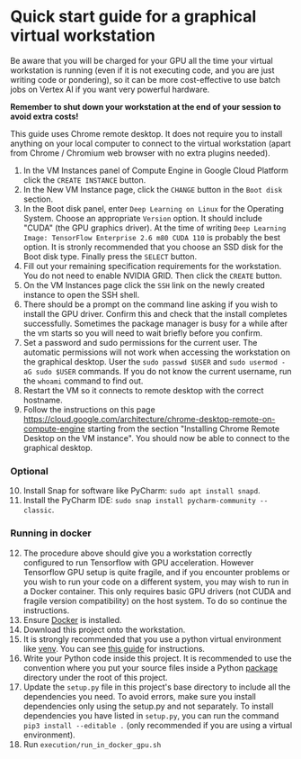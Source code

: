 # Quick start guide for a graphical virtual workstation


Be aware that you will be charged for your GPU all the time your virtual
workstation is running (even if it is not executing code, and you are just
writing code or pondering), so it can be more cost-effective to use batch jobs
on Vertex AI if you want very powerful hardware.

**Remember to shut down your workstation at the end of your session to avoid
extra costs!**

This guide uses Chrome remote desktop. It does not require you to install
anything on your local computer to connect to the virtual workstation (apart
from Chrome / Chromium web browser with no extra plugins needed).

1. In the VM Instances panel of Compute Engine in Google Cloud Platform click
   the `CREATE INSTANCE` button.
2. In the New VM Instance page, click the `CHANGE` button in the `Boot disk`
   section.
3. In the Boot disk panel, enter `Deep Learning on Linux` for the Operating
   System. Choose an appropriate `Version` option. It should include "CUDA"
   (the GPU graphics driver). At the time of writing
   `Deep Learning Image: TensorFlow Enterprise 2.6 m80 CUDA 110` is probably
   the best option. It is stronly recommended that you choose an SSD disk for
   the Boot disk type. Finally press the `SELECT` button.
4. Fill out your remaining specification requirements for the workstation. You
   do not need to enable NVIDIA GRID. Then click the `CREATE` button.
5. On the VM Instances page click the `SSH` link on the newly created instance
   to open the SSH shell.
6. There should be a prompt on the command line asking if you wish to install
   the GPU driver. Confirm this and check that the install completes
   successfully. Sometimes the package manager is busy for a while after the
   vm starts so you will need to wait briefly before you confirm.
7. Set a password and sudo permissions for the current user. The automatic
   permissions will not work when accessing the workstation on the graphical
   desktop. User the `sudo passwd $USER` and `sudo usermod -aG sudo $USER`
   commands. If you do not know the current username, run the `whoami` command
   to find out.
8. Restart the VM so it connects to remote desktop with the correct hostname.
9. Follow the instructions on this page
   https://cloud.google.com/architecture/chrome-desktop-remote-on-compute-engine
   starting from the section "Installing Chrome Remote Desktop on the VM
   instance". You should now be able to connect to the graphical desktop.

### Optional

10. Install Snap for software like PyCharm: `sudo apt install snapd`.
11. Install the PyCharm IDE: `sudo snap install pycharm-community --classic`.

### Running in docker

12. The procedure above should give you a workstation correctly configured to
    run Tensorflow with GPU acceleration. However Tensorflow GPU setup is quite
    fragile, and if you encounter problems or you wish to run your code on a
    different system, you may wish to run in a Docker container. This only
    requires basic GPU drivers (not CUDA and fragile version compatibility) on
    the host system. To do so continue the instructions.
13. Ensure [Docker](https://www.docker.com/) is installed.
14. Download this project onto the workstation.
15. It is strongly recommended that you use a python virtual environment like
   [venv](https://docs.python.org/3/library/venv.html). You can see
   [this guide](setting-up-venv.md) for instructions.
16. Write your Python code inside this project. It is recommended to use the
   convention where you put your source files inside a Python
   [package](https://docs.python.org/3/tutorial/modules.html) directory under
   the root of this project.
17. Update the `setup.py` file in this project's base directory to include all
   the dependencies you need. To avoid errors, make sure you install
   dependencies only using the setup.py and not separately. To install
   dependencies you have listed in `setup.py`, you can run the command
   `pip3 install --editable .` (only recommended if you are using a virtual
   environment).
18. Run `execution/run_in_docker_gpu.sh`
